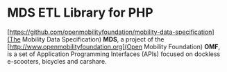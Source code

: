 # MDS ETL Library for PHP

[https://github.com/openmobilityfoundation/mobility-data-specification](The Mobility Data Specification) **MDS**, a project of the [http://www.openmobilityfoundation.org](Open Mobility Foundation) **OMF**, is a set of Application Programming Interfaces (APIs) focused on dockless e-scooters, bicycles and carshare.

